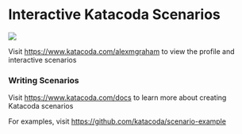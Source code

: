 # Interactive Katacoda Scenarios

[![](http://shields.katacoda.com/katacoda/alexmgraham/count.svg)](https://www.katacoda.com/alexmgraham "Get your profile on Katacoda.com")

Visit https://www.katacoda.com/alexmgraham to view the profile and interactive scenarios

### Writing Scenarios
Visit https://www.katacoda.com/docs to learn more about creating Katacoda scenarios

For examples, visit https://github.com/katacoda/scenario-example
